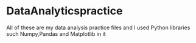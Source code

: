 # DataAnalyticspractice

All of these are my data analysis practice files 
and I used Python libraries such Numpy,Pandas and Matplotlib in it
